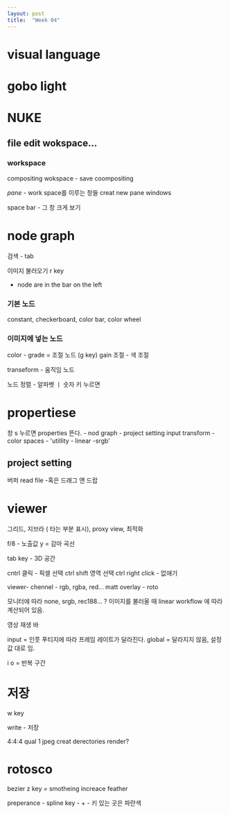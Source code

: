 ```yaml
---
layout: post
title:  "Week 04"
---
```


# visual language

# gobo light

# NUKE

## file edit wokspace...

### workspace
compositing
wokspace - save coompositing

*pane* - work space를 이루는 창들
creat new pane
windows

space bar - 그 창 크게 보기

# node graph

검색 - tab

이미지 불러오기 r key

- node are in the bar on the left

### 기본 노드 
constant, checkerboard, color bar, color wheel 

### 이미지에 넣는 노드

color - grade  = 조절 노드 (g key)
gain 조절 - 색 조절

transeform - 움직임 노드

노드 정렬 -  알파벳 ㅣ
숫자 키 누르면 
# propertiese

 창  s 누르면 properties 뜬다. - nod graph -  project setting 
input transform - color spaces - 'utillity - linear -srgb'

## project setting 

버퍼
read file -혹은 드래그 앤 드랍

# viewer

그리드, 지브라 ( 타는 부분 표시), proxy view, 최적화

f/8 - 노출값
y = 감마 곡선

tab key - 3D 공간

cntrl 클릭 - 픽셀 선택
ctrl shift 영역 선택
ctrl right click - 없애기



viewer- chennel - rgb, rgba, red...
matt overlay - roto

모니터에 따라 none, srgb, rec188... ?
이미지를 불러올 때 linear workflow 에 따라 계산되어 있음.

영상 재생 바

input = 인풋 푸티지에 따라 프레임 레이트가 달라진다.
global = 달라지지 않음, 설정값 대로 임.

i o = 반복 구간

# 저장

w key

write - 저장

4:4:4
qual 1
jpeg
creat derectories
render?


# rotosco
bezier
z key = smotheing
increace feather

preperance - spline key - + - 키 있는 곳은 파란색

